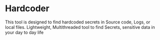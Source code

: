 # Hardcoder
This tool is designed to find hardcoded secrets in Source code, Logs, or local files. Lightweight, Multithreaded tool to find Secrets, sensitive data in your day to day life
